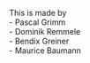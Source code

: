 This is made by <br>
    - Pascal Grimm <br>
    - Dominik Remmele <br>
    - Bendix Greiner <br>
    - Maurice Baumann <br>

